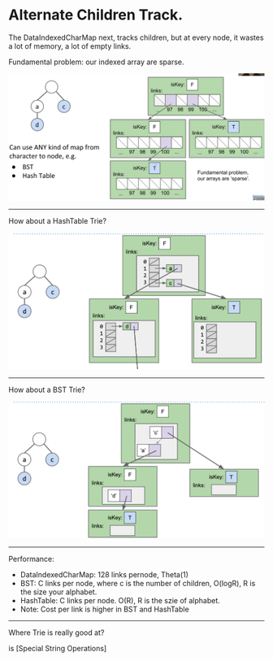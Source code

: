 # Alternate Children Track.

The DataIndexedCharMap next, tracks children, but at every node, it wastes a lot of memory, a lot of empty links.

Fundamental problem: our indexed array are sparse.

![](img/sparse.png)

---

How about a HashTable Trie?

![](img/hashtabletrie.png)

---

How about a BST Trie?

![](img/bsttrie.png)

---

Performance:

+ DataIndexedCharMap: 128 links pernode, Theta(1)
+ BST: C links per node, where c is the number of children, O(logR), R is the size your alphabet.
+ HashTable: C links per node. O(R), R is the szie of alphabet.
+ Note: Cost per link is higher in BST and HashTable


---

Where Trie is really good at?

is [Special String Operations]